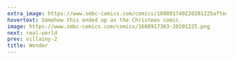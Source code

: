 ```yaml
---
extra_image: https://www.smbc-comics.com/comics/160891740220201225after.png
hovertext: Somehow this ended up as the Christmas comic.
image: https://www.smbc-comics.com/comics/1608917363-20201225.png
next: real-world
prev: villainy-2
title: Wonder
---
```

